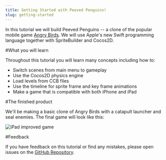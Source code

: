 ```yaml
---
title: Getting Started with Peeved Penguins!
slug: getting-started
---
```


In this tutorial we will build Peeved Penguins -- a clone of the popular mobile game [Angry Birds](https://itunes.apple.com/us/app/angry-birds/id343200656?mt=8). We will use Apple's new Swift programming language together with SpriteBuilder and Cocos2D.

<!-- If you aren't familiar with SpriteBuilder you should read our [SpriteBuilder beginner tutorial](https://www.makeschool.com/tutorials/getting-started-with-spritebuilder-and-swift/installing-spritebuilder) first since this tutorial assumes that you are familiar with basic SpriteBuilder tasks. Make sure you have both SpriteBuilder and Xcode installed! -->

#What you will learn

Throughout this tutorial you will learn many concepts including how to:

- Switch scenes from main menu to gameplay
- Use the Cocos2D physics engine
- Load levels from CCB files
- Use the timeline for sprite frame and key frame animations
- Make a game that is compatible with both iPhone and iPad

#The finished product

We'll be making a basic clone of Angry Birds with a catapult launcher and seal enemies. The final game will look like this:

<!-- TODO: update with gif -->

![iPad improved game](https://s3.amazonaws.com/mgwu-misc/Spritebuilder+Tutorial/SpriteBuilder_iPad_improved.png)

#Feedback

If you have feedback on this tutorial or find any mistakes, please open issues on the [GitHub Repository](https://github.com/MakeSchool-Tutorials/Git-GitHub-Intro).
